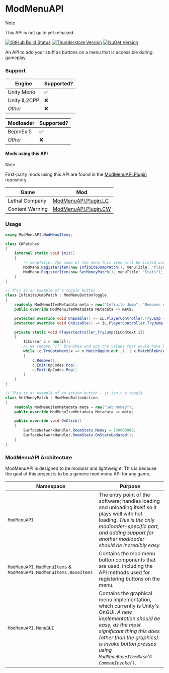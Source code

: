 # ModMenuAPI

> [!NOTE]  
> This API is not quite yet released.

[![GitHub Build Status](https://img.shields.io/github/actions/workflow/status/Hamunii/ModMenuAPI/build.yml?style=for-the-badge&logo=github)](https://github.com/Hamunii/ModMenuAPI/blob/main/.github/workflows/build.yml)
[![Thunderstore Version](https://img.shields.io/thunderstore/v/Hamunii/ModMenuAPI?style=for-the-badge&logo=thunderstore&logoColor=white)](https://thunderstore.io/c/lethal-company/p/Hamunii/ModMenuAPI/)
[![NuGet Version](https://img.shields.io/nuget/v/Hamunii.ModMenuAPI?style=for-the-badge&logo=nuget)](https://www.nuget.org/packages/Hamunii.ModMenuAPI)

An API to add your stuff as buttons on a menu that is accessible during gameplay.

### Support

| Engine       | Supported? |
|--------------|----|
| Unity Mono   | ✅ |
| Unity IL2CPP | ❌ |
| *Other*      | ❌ |

| Modloader    | Supported? |
|--------------|----|
| BepInEx 5    | ✅ |
| *Other*      | ❌ |

#### Mods using this API

> [!NOTE]  
> First-party mods using this API are found in the [ModMenuAPI.Plugin](https://github.com/Hamunii/ModMenuAPI.Plugin) repository.

| Game | Mod |
|------|------|
| Lethal Company | [ModMenuAPI.Plugin.LC](https://github.com/Hamunii/ModMenuAPI.Plugin) |
| Content Warning | [ModMenuAPI.Plugin.CW](https://github.com/Hamunii/ModMenuAPI.Plugin) |

### Usage

```cs
using ModMenuAPI.ModMenuItems;

class CWPatches
{
    internal static void Init()
    {
        // menuTitle: The name of the menu this item will be listed under.
        ModMenu.RegisterItem(new InfiniteJumpPatch(), menuTitle: "Player");
        ModMenu.RegisterItem(new SetMoneyPatch(), menuTitle: "Stats");
    }
}

// This is an example of a toggle button
class InfiniteJumpPatch : ModMenuButtonToggle
{
    readonly ModMenuItemMetadata meta = new("Infinite Jump", "Removes check for touching ground when jumping.");
    public override ModMenuItemMetadata Metadata => meta;

    protected override void OnEnable() => IL.PlayerController.TryJump += PlayerController_TryJump;
    protected override void OnDisable() => IL.PlayerController.TryJump -= PlayerController_TryJump;

    private static void PlayerController_TryJump(ILContext il)
    {
        ILCursor c = new(il);
        // we remove `if` branches and pop the values that would have been popped
        while (c.TryGotoNext(x => x.MatchBgeUn(out _) || x.MatchBleUn(out _)))
        {
            c.Remove();
            c.Emit(OpCodes.Pop);
            c.Emit(OpCodes.Pop);
        }
    }
}

// This is an example of an action button - it isn't a toggle
class SetMoneyPatch : ModMenuButtonAction
{
    readonly ModMenuItemMetadata meta = new("Set Money");
    public override ModMenuItemMetadata Metadata => meta;

    public override void OnClick()
    {
        SurfaceNetworkHandler.RoomStats.Money = 100000000;
        SurfaceNetworkHandler.RoomStats.OnStatsUpdated();
    }
}
```

### ModMenuAPI Architecture

ModMenuAPI is designed to be modular and lightweight. This is because the goal of this project is to be a generic mod menu API for any game.

| Namespace | Purpose |
|-|-|
| `ModMenuAPI` | The entry point of the software; handles loading and unloading itself so it plays well with hot loading. *This is the only modloader-specific part, and adding support for another modloader should be incredibly easy.* |
| `ModMenuAPI.ModMenuItems` & `ModMenuAPI.ModMenuItems.BaseItems` | Contains the mod menu button components that are used, including the API methods used for registering buttons on the menu. |
| `ModMenuAPI.MenuGUI` | Contains the graphical menu implementation, which currently is Unity's OnGUI. *A new implementation should be easy, as the most significant thing this does (other than the graphics) is invoke button presses using `ModMenuBaseItemBase`'s `CommonInvoke()`.* |